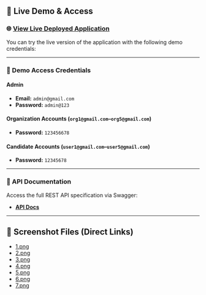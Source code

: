 ## 🔗 Live Demo & Access

### 🌐 [View Live Deployed Application](https://recruiterapp-test.vercel.app)

You can try the live version of the application with the following demo credentials:

---

### 🔐 Demo Access Credentials

#### Admin
- **Email:** `admin@gmail.com`
- **Password:** `admin@123`

#### Organization Accounts (`org1@gmail.com`–`org5@gmail.com`)
- **Password:** `123456678`

#### Candidate Accounts (`user1@gmail.com`–`user5@gmail.com`)
- **Password:** `12345678`

---

### 📄 API Documentation
Access the full REST API specification via Swagger:
- **[API Docs](http://45.129.86.64:8000/api-docs)**

---

## 🔗 Screenshot Files (Direct Links)

- [1.png](https://github.com/prasadjoshi738/recruiterapp/blob/main/screenshots/1.png)
- [2.png](https://github.com/prasadjoshi738/recruiterapp/blob/main/screenshots/2.png)
- [3.png](https://github.com/prasadjoshi738/recruiterapp/blob/main/screenshots/3.png)
- [4.png](https://github.com/prasadjoshi738/recruiterapp/blob/main/screenshots/4.png)
- [5.png](https://github.com/prasadjoshi738/recruiterapp/blob/main/screenshots/5.png)
- [6.png](https://github.com/prasadjoshi738/recruiterapp/blob/main/screenshots/6.png)
- [7.png](https://github.com/prasadjoshi738/recruiterapp/blob/main/screenshots/7.png)



